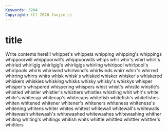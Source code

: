 ```yaml
---
Keywords: 5204
Copyright: (C) 2020 Junjie Li
---
```


# title

Write contents here!!!
whippet's 
whippets 
whipping 
whipping's 
whippings 
whippoorwill
whippoorwill's 
whippoorwills 
whips 
whir 
whir's 
whirl 
whirl's 
whirled 
whirligig 
whirligig's
whirligigs 
whirling 
whirlpool 
whirlpool's 
whirlpools 
whirls 
whirlwind 
whirlwind's 
whirlwinds 
whirr
whirr's 
whirred 
whirring 
whirrs 
whirs 
whisk 
whisk's 
whisked 
whisker 
whisker's
whiskered 
whiskers 
whiskies 
whisking 
whisks 
whisky 
whisky's 
whiskys 
whisper 
whisper's
whispered 
whispering 
whispers 
whist 
whist's 
whistle 
whistle's 
whistled 
whistler 
whistler's
whistlers 
whistles 
whistling 
whit 
whit's 
white 
white's 
whitecap 
whitecap's 
whitecaps
whitefish 
whitefish's 
whitefishes 
whiten 
whitened 
whitener 
whitener's 
whiteners 
whiteness 
whiteness's
whitening 
whitens 
whiter 
whites 
whitest 
whitewall 
whitewall's 
whitewalls 
whitewash 
whitewash's
whitewashed 
whitewashes 
whitewashing 
whither 
whiting 
whiting's 
whitings 
whitish 
whits 
whittle
whittled 
whittler 
whittler's 
whittlers 
